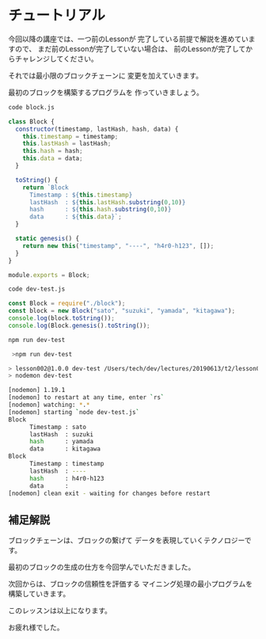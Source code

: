 # チュートリアル

今回以降の講座では、一つ前のLessonが
完了している前提で解説を進めていますので、
まだ前のLessonが完了していない場合は、
前のLessonが完了してからチャレンジしてください。

それでは最小限のブロックチェーンに
変更を加えていきます。

最初のブロックを構築するプログラムを
作っていきましょう。

``` bash terminal
code block.js
```

``` js block.js
class Block {
  constructor(timestamp, lastHash, hash, data) {
    this.timestamp = timestamp;
    this.lastHash = lastHash;
    this.hash = hash;
    this.data = data;
  }

  toString() {
    return `Block
      Timestamp : ${this.timestamp}
      lastHash  : ${this.lastHash.substring(0,10)}
      hash      : ${this.hash.substring(0,10)}
      data      : ${this.data}`;
  }

  static genesis() {
    return new this("timestamp", "----", "h4r0-h123", []);
  }
}

module.exports = Block;
```

``` bash terminal
code dev-test.js
```

``` js dev-test.js
const Block = require("./block");
const block = new Block("sato", "suzuki", "yamada", "kitagawa");
console.log(block.toString());
console.log(Block.genesis().toString());
```

``` bash terminal 
npm run dev-test
```

``` bash terminal result
 >npm run dev-test

> lesson002@1.0.0 dev-test /Users/tech/dev/lectures/20190613/t2/lesson003
> nodemon dev-test

[nodemon] 1.19.1
[nodemon] to restart at any time, enter `rs`
[nodemon] watching: *.*
[nodemon] starting `node dev-test.js`
Block
      Timestamp : sato
      lastHash  : suzuki
      hash      : yamada
      data      : kitagawa
Block
      Timestamp : timestamp
      lastHash  : ----
      hash      : h4r0-h123
      data      : 
[nodemon] clean exit - waiting for changes before restart
```

## 補足解説

ブロックチェーンは、ブロックの繋げて
データを表現していくテクノロジーです。

最初のブロックの生成の仕方を今回学んでいただきました。

次回からは、ブロックの信頼性を評価する
マイニング処理の最小プログラムを構築していきます。

このレッスンは以上になります。

お疲れ様でした。


